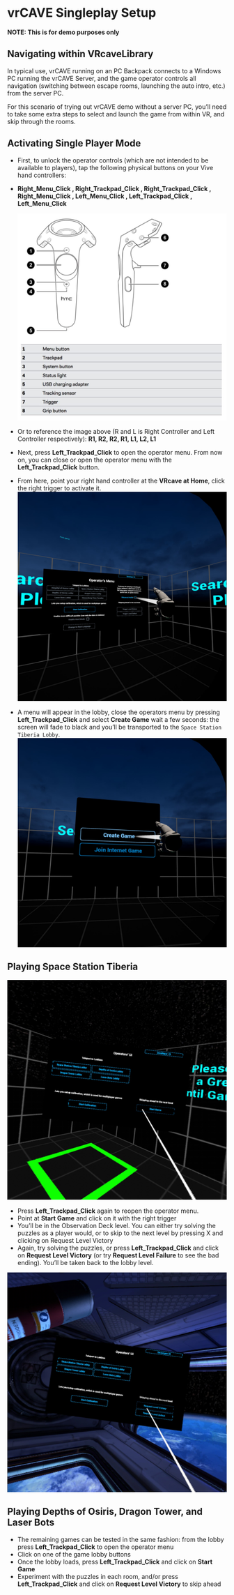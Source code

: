 # vrCAVE Singleplay Setup


**NOTE: This is for demo purposes only**


## Navigating within VRcaveLibrary

In typical use, vrCAVE running on an PC Backpack connects to a Windows PC running the vrCAVE Server, and the game operator controls all navigation (switching between escape rooms, launching the auto intro, etc.) from the server PC.

For this scenario of trying out vrCAVE demo without a server PC, you’ll need to take some extra steps to select and launch the game from within VR, and skip through the rooms.

## Activating Single Player Mode

- First, to unlock the operator controls (which are not intended to be available to players), tap the following physical buttons on your Vive hand controllers: 


- **Right_Menu_Click , Right_Trackpad_Click , Right_Trackpad_Click , Right_Menu_Click , Left_Menu_Click , Left_Trackpad_Click , Left_Menu_Click**

	
	![](media/ViveButtonMap.jpg)
	
- Or to reference the image above (R and L is Right Controller and Left Controller respectively): **R1, R2, R2, R1, L1, L2, L1**

- Next, press **Left_Trackpad_Click** to open the operator menu. From now on, you can close or open the operator menu with the **Left_Trackpad_Click** button.
- From here, point your right hand controller at the **VRcave at Home**, click the right trigger to activate it.
	![](media/vrcaveLite/SingleplayerMode.jpeg)
	
- A menu will appear in the lobby, close the operators menu by pressing **Left_Trackpad_Click** and select **Create Game** wait a few seconds: the screen will fade to black and you’ll be transported to the `Space Station Tiberia Lobby`.
	![](media/vrcaveLite/OculusCreateGame.jpeg)
	
	
## Playing Space Station Tiberia
![](media/vrcaveLite/StartGameButton.png)

- Press **Left_Trackpad_Click** again to reopen the operator menu.
- Point at **Start Game** and click on it with the right trigger
- You’ll be in the Observation Deck level. You can either try solving the puzzles as a player would, or to skip to the next level by pressing X and clicking on Request Level Victory
- Again, try solving the puzzles, or press **Left_Trackpad_Click** and click on **Request Level Victory** (or try **Request Level Failure** to see the bad ending). You’ll be taken back to the lobby level.

![](media/vrcaveLite/RequestLevelVictory.png)

## Playing Depths of Osiris, Dragon Tower, and Laser Bots
	
- The remaining games can be tested in the same fashion: from the lobby press **Left_Trackpad_Click** to open the operator menu
- Click on one of the game lobby buttons
- Once the lobby loads, press **Left_Trackpad_Click** and click on **Start Game**
- Experiment with the puzzles in each room, and/or press **Left_Trackpad_Click** and click on **Request Level Victory** to skip ahead
